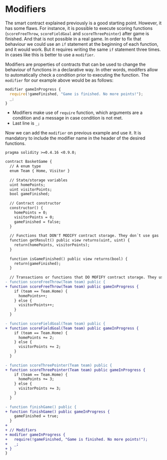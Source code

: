 # Modifiers
The smart contract explained previously is a good starting point. However, it has some flaws. For instance, it is possible to execute scoring functions (`scoreFreeThrow`, `scoreFieldGoal` and `scoreThreePointer`) after game is finished. And that is not possible in a real game. In order to fix that behaviour we could use an `if` statement at the beginning of each function, and it would work. But it requires writing the same `if` statement three times. In cases like this is better to use a `modifier`.

Modifiers are properties of contracts that can be used to change the behaviour of functions in a declarative way. In other words, modifers allow to automatically check a condition prior to executing the function. The `modifier` for our example above would be as follows:

```js
modifier gameInProgress {
  require(!gameFinished, "Game is finished. No more points!");
  _;
}
```

* Modifiers make use of `require` function, which arguments are a condition and a message in case condition is not met.
* Last line is `_;`

Now we can add the `modifier` on previous example and use it. It is mandatory to include the modifier name in the header of the desired functions.

```diff
pragma solidity >=0.4.16 <0.9.0;

contract BasketGame {
  // A enum type
  enum Team { Home, Visitor }
  
  // State/storage variables
  uint homePoints;
  uint visitorPoints;
  bool gameFinished;
    
  // Contract constructor
  constructor() {
    homePoints = 0;
    visitorPoints = 0;
    gameFinished = false;
  }
  
  // Functions that DON'T MODIFY contract storage. They don´t use gas
  function getResult() public view returns(uint, uint) {
    return(homePoints, visitorPoints);
  }
  
  function isGameFinished() public view returns(bool) {
    return(gameFinished);
  }
  
  // Transactions or functions that DO MOFIFY contract storage. They use gas
- function scoreFreeThrow(Team team) public {
+ function scoreFreeThrow(Team team) public gameInProgress {
    if (team == Team.Home) {
      homePoints++;
    } else {
      visitorPoints++;
    }
  }
  
- function scoreFieldGoal(Team team) public {
+ function scoreFieldGoal(Team team) public gameInProgress {
    if (team == Team.Home) {
      homePoints += 2;
    } else {
      visitorPoints += 2;
    }
  }
  
- function scoreThreePointer(Team team) public {
+ function scoreThreePointer(Team team) public gameInProgress {
    if (team == Team.Home) {
      homePoints += 3;
    } else {
      visitorPoints += 3;
    }
  }
  
- function finishGame() public { 
+ function finishGame() public gameInProgress {
    gameFinished = true;
  }
+
+ // Modifiers
+ modifier gameInProgress {
+   require(!gameFinished, "Game is finished. No more points!");
+   _;
+ }
}
```